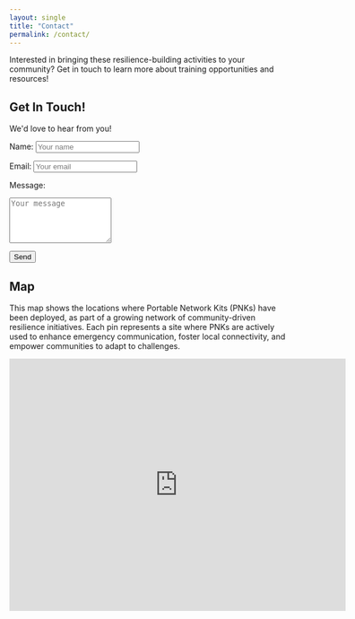 ```yaml
---
layout: single
title: "Contact"
permalink: /contact/
---
```


Interested in bringing these resilience-building activities to your community? Get in touch to learn more about training opportunities and resources!

## Get In Touch!
We'd love to hear from you!

<form action="mailto:info@communitytechny.org" method="GET">
  <label for="name">Name:</label>
  <input type="text" id="name" name="name" placeholder="Your name" required>

  <label for="email">Email:</label>
  <input type="email" id="email" name="email" placeholder="Your email" required>

  <label for="message">Message:</label>
  <textarea id="message" name="body" rows="5" placeholder="Your message" required></textarea>

  <button type="submit">Send</button>
</form>

## Map
This map shows the locations where Portable Network Kits (PNKs) have been deployed, as part of a growing network of community-driven resilience initiatives. Each pin represents a site where PNKs are actively used to enhance emergency communication, foster local connectivity, and empower communities to adapt to challenges. 

<iframe
  src="https://www.google.com/maps/d/u/0/edit?mid=10PfI-3usCU5HDq6fQuYwBAEcxcM-aoo&ll=29.50329868155902%2C-105.84363225000001&z=4"
  width="600"
  height="450"
  style="border:0;"
  allowfullscreen=""
  loading="lazy">
</iframe>


